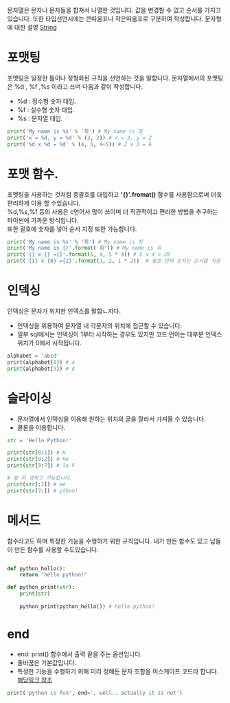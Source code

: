 문자열은 문자나 문자들을 합쳐서 나열한 것입니다. 값을 변경할 수 없고 순서를 가지고 있습니다.
또한 타입선언시에는 큰따옴표나 작은따옴표로 구분하여 작성합니다.
문자형에 대한 설명 [String](type.md)

# 포맷팅

포멧팅은 일정한 틀이나 정형화된 규칙을 선언하는 것을 말합니다. 
문자열에서의 포멧팅은 %d , %f ,%s 이라고 쓰며 다음과 같이 작성합니다.

- %d : 정수형 숫자 대입.
- %f : 실수형 숫자 대입.
- %s : 문자열 대입.

```python
print('My name is %s' % '최') # My name is 최
print('x = %d, y = %d' % (3, 2)) # x = 3, y = 2
print('%d x %d = %d' % (4, 5, 4+5)) # 2 x 3 = 6
```

# 포맷 함수.

포멧팅을 사용하는 것처럼 중괄호를 대입하고 **'{}'.fromat()** 함수를 사용함으로써 더욱 편리하게 이용 할 수있습니다.  
%d,%s,%f 등의 사용은 c언어서 많이 쓰이며 더 직관적이고 편리한 방법을 추구하는 파이썬에 가까운 방식입니다.  
또한 괄호에 숫자를 넣어 순서 지정 또한 가능합니다.

```python
print('My name is %s' % '최') # My name is 최
print('My name is {}'.format('최')) # My name is 최
print('{} x {} ={}'.format(5, 4, 5 * 4)) # 5 x 4 = 20
print('{1} x {0} ={2}'.format(1, 2, 1 * 2))  # 괄호 안의 숫자는 순서를 지정 2 x 1 = 2
```

# 인덱싱
인덱싱은 문자가 위치한 인덱스를 말합ㄴ지다.
- 인덱싱을 위용하여 문자열 내 각문자의 위치에 접근할 수 있습니다.
- 일부 sql에서는 인덱싱이 1부터 시작하는 경우도 있지만 코드 언어는 대부분 인덱스 위치가 0에서 시작됩니다.

```python
alphabet = 'abcd'
print(alphabet[0]) # a
print(alphabet[3]) # d
```

# 슬라이싱
- 문자열에서 인덱싱을 이용해 원하는 위치의 글을 잘라서 가져올 수 있습니다.
- 콜론을 이용합니다.

```python
str = 'Hello Python!'

print(str[0:1]) # H
print(str[0:2]) # He
print(str[3:7]) # lo P

# 앞 뒤 생략고 가능합니다.
print(str[:2]) # He
print(str[7:]) # ython!
```

# 메서드
함수라고도 하며 특정한 기능을 수행하기 위한 규칙입니다.
내가 만든 함수도 있고 남들이 만든 함수를 사용할 수도있습니다.

```python

def python_hello():
    return "hello python!"

def python_print(str):
    print(str)    
    
    python_print(python_hello()) # hello python! 

```
# end

- end: print() 함수에서 출력 끝을 주는 옵션입니다.
- 줄바꿈은 기본값입니다.
- 특정한 기능을 수행하기 위해 미리 정해둔 문자 조합을 이스케이프 코드라 합니다. [해당링크 참조](https://wikidocs.net/11524)

```python
print('python is fun', end=', well.. actually it is not')
```
